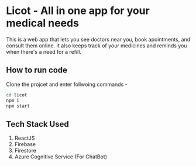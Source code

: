 # Licot - All in one app for your medical needs

This is a web app that lets you see doctors near you, book apointments, and consult them online.
It also keeps track of your medicines and reminds you when there's a need for a refill.

## How to run code

Clone the projcet
and enter follwoing commands - 
```bash
cd licot
npm i
npm start
```

## Tech Stack Used
1. ReactJS
2. Firebase
3. Firestore
4. Azure Cognitive Service (For ChatBot)
